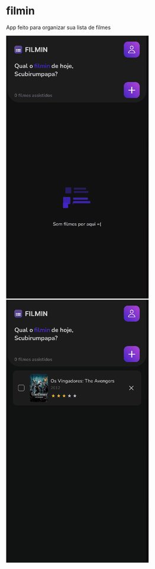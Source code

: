 # filmin
App feito para organizar sua lista de filmes 

![git de demonstração 1](https://github.com/JoaoVitorOli/filmin/blob/master/gif1.gif)
![git de demonstração 2](https://github.com/JoaoVitorOli/filmin/blob/master/gif2.gif)
